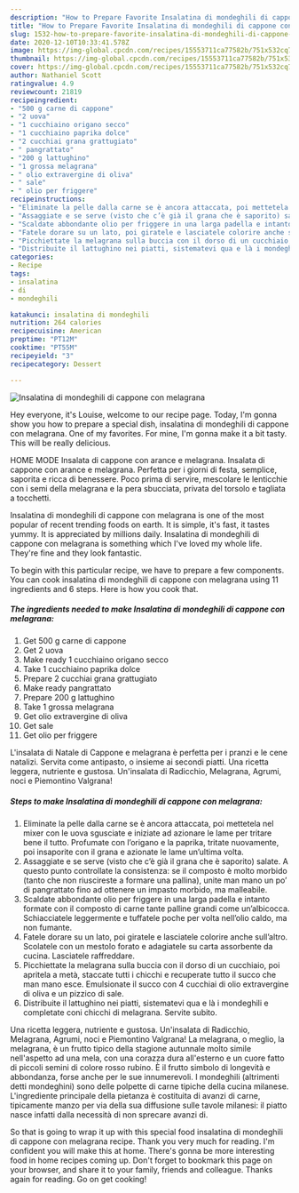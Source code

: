 ```yaml
---
description: "How to Prepare Favorite Insalatina di mondeghili di cappone con melagrana"
title: "How to Prepare Favorite Insalatina di mondeghili di cappone con melagrana"
slug: 1532-how-to-prepare-favorite-insalatina-di-mondeghili-di-cappone-con-melagrana
date: 2020-12-10T10:33:41.578Z
image: https://img-global.cpcdn.com/recipes/15553711ca77582b/751x532cq70/insalatina-di-mondeghili-di-cappone-con-melagrana-recipe-main-photo.jpg
thumbnail: https://img-global.cpcdn.com/recipes/15553711ca77582b/751x532cq70/insalatina-di-mondeghili-di-cappone-con-melagrana-recipe-main-photo.jpg
cover: https://img-global.cpcdn.com/recipes/15553711ca77582b/751x532cq70/insalatina-di-mondeghili-di-cappone-con-melagrana-recipe-main-photo.jpg
author: Nathaniel Scott
ratingvalue: 4.9
reviewcount: 21819
recipeingredient:
- "500 g carne di cappone"
- "2 uova"
- "1 cucchiaino origano secco"
- "1 cucchiaino paprika dolce"
- "2 cucchiai grana grattugiato"
- " pangrattato"
- "200 g lattughino"
- "1 grossa melagrana"
- " olio extravergine di oliva"
- " sale"
- " olio per friggere"
recipeinstructions:
- "Eliminate la pelle dalla carne se è ancora attaccata, poi mettetela nel mixer con le uova sgusciate e iniziate ad azionare le lame per tritare bene il tutto. Profumate con l’origano e la paprika, tritate nuovamente, poi insaporite con il grana e azionate le lame un’ultima volta."
- "Assaggiate e se serve (visto che c’è già il grana che è saporito) salate. A questo punto controllate la consistenza: se il composto è molto morbido (tanto che non riuscireste a formare una pallina), unite man mano un po’ di pangrattato fino ad ottenere un impasto morbido, ma malleabile."
- "Scaldate abbondante olio per friggere in una larga padella e intanto formate con il composto di carne tante palline grandi come un’albicocca. Schiacciatele leggermente e tuffatele poche per volta nell’olio caldo, ma non fumante."
- "Fatele dorare su un lato, poi giratele e lasciatele colorire anche sull’altro. Scolatele con un mestolo forato e adagiatele su carta assorbente da cucina. Lasciatele raffreddare."
- "Picchiettate la melagrana sulla buccia con il dorso di un cucchiaio, poi apritela a metà, staccate tutti i chicchi e recuperate tutto il succo che man mano esce. Emulsionate il succo con 4 cucchiai di olio extravergine di oliva e un pizzico di sale."
- "Distribuite il lattughino nei piatti, sistematevi qua e là i mondeghili e completate coni chicchi di melagrana. Servite subito."
categories:
- Recipe
tags:
- insalatina
- di
- mondeghili

katakunci: insalatina di mondeghili 
nutrition: 264 calories
recipecuisine: American
preptime: "PT12M"
cooktime: "PT55M"
recipeyield: "3"
recipecategory: Dessert

---
```



![Insalatina di mondeghili di cappone con melagrana](https://img-global.cpcdn.com/recipes/15553711ca77582b/751x532cq70/insalatina-di-mondeghili-di-cappone-con-melagrana-recipe-main-photo.jpg)

Hey everyone, it's Louise, welcome to our recipe page. Today, I'm gonna show you how to prepare a special dish, insalatina di mondeghili di cappone con melagrana. One of my favorites. For mine, I'm gonna make it a bit tasty. This will be really delicious.

HOME MODE Insalata di cappone con arance e melagrana. Insalata di cappone con arance e melagrana. Perfetta per i giorni di festa, semplice, saporita e ricca di benessere. Poco prima di servire, mescolare le lenticchie con i semi della melagrana e la pera sbucciata, privata del torsolo e tagliata a tocchetti.

Insalatina di mondeghili di cappone con melagrana is one of the most popular of recent trending foods on earth. It is simple, it's fast, it tastes yummy. It is appreciated by millions daily. Insalatina di mondeghili di cappone con melagrana is something which I've loved my whole life. They're fine and they look fantastic.


To begin with this particular recipe, we have to prepare a few components. You can cook insalatina di mondeghili di cappone con melagrana using 11 ingredients and 6 steps. Here is how you cook that.

<!--inarticleads1-->

##### The ingredients needed to make Insalatina di mondeghili di cappone con melagrana:

1. Get 500 g carne di cappone
1. Get 2 uova
1. Make ready 1 cucchiaino origano secco
1. Take 1 cucchiaino paprika dolce
1. Prepare 2 cucchiai grana grattugiato
1. Make ready  pangrattato
1. Prepare 200 g lattughino
1. Take 1 grossa melagrana
1. Get  olio extravergine di oliva
1. Get  sale
1. Get  olio per friggere


L&#39;insalata di Natale di Cappone e melagrana è perfetta per i pranzi e le cene natalizi. Servita come antipasto, o insieme ai secondi piatti. Una ricetta leggera, nutriente e gustosa. Un&#39;insalata di Radicchio, Melagrana, Agrumi, noci e Piemontino Valgrana! 

<!--inarticleads2-->

##### Steps to make Insalatina di mondeghili di cappone con melagrana:

1. Eliminate la pelle dalla carne se è ancora attaccata, poi mettetela nel mixer con le uova sgusciate e iniziate ad azionare le lame per tritare bene il tutto. Profumate con l’origano e la paprika, tritate nuovamente, poi insaporite con il grana e azionate le lame un’ultima volta.
1. Assaggiate e se serve (visto che c’è già il grana che è saporito) salate. A questo punto controllate la consistenza: se il composto è molto morbido (tanto che non riuscireste a formare una pallina), unite man mano un po’ di pangrattato fino ad ottenere un impasto morbido, ma malleabile.
1. Scaldate abbondante olio per friggere in una larga padella e intanto formate con il composto di carne tante palline grandi come un’albicocca. Schiacciatele leggermente e tuffatele poche per volta nell’olio caldo, ma non fumante.
1. Fatele dorare su un lato, poi giratele e lasciatele colorire anche sull’altro. Scolatele con un mestolo forato e adagiatele su carta assorbente da cucina. Lasciatele raffreddare.
1. Picchiettate la melagrana sulla buccia con il dorso di un cucchiaio, poi apritela a metà, staccate tutti i chicchi e recuperate tutto il succo che man mano esce. Emulsionate il succo con 4 cucchiai di olio extravergine di oliva e un pizzico di sale.
1. Distribuite il lattughino nei piatti, sistematevi qua e là i mondeghili e completate coni chicchi di melagrana. Servite subito.


Una ricetta leggera, nutriente e gustosa. Un&#39;insalata di Radicchio, Melagrana, Agrumi, noci e Piemontino Valgrana! La melagrana, o meglio, la melagrana, è un frutto tipico della stagione autunnale molto simile nell&#39;aspetto ad una mela, con una corazza dura all&#39;esterno e un cuore fatto di piccoli semini di colore rosso rubino. È il frutto simbolo di longevità e abbondanza, forse anche per le sue innumerevoli. I mondeghili (altrimenti detti mondeghini) sono delle polpette di carne tipiche della cucina milanese. L&#39;ingrediente principale della pietanza è costituita di avanzi di carne, tipicamente manzo per via della sua diffusione sulle tavole milanesi: il piatto nasce infatti dalla necessità di non sprecare avanzi di. 

So that is going to wrap it up with this special food insalatina di mondeghili di cappone con melagrana recipe. Thank you very much for reading. I'm confident you will make this at home. There's gonna be more interesting food in home recipes coming up. Don't forget to bookmark this page on your browser, and share it to your family, friends and colleague. Thanks again for reading. Go on get cooking!
